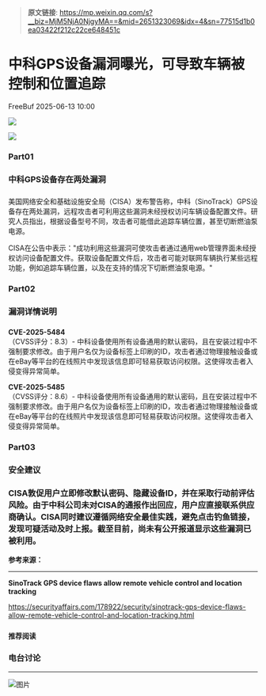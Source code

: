 > **原文链接**: https://mp.weixin.qq.com/s?__biz=MjM5NjA0NjgyMA==&mid=2651323069&idx=4&sn=77515d1b0ea03422f212c22ce648451c

#  中科GPS设备漏洞曝光，可导致车辆被控制和位置追踪  
 FreeBuf   2025-06-13 10:00  
  
![](https://mmbiz.qpic.cn/mmbiz_gif/qq5rfBadR38jUokdlWSNlAjmEsO1rzv3srXShFRuTKBGDwkj4gvYy34iajd6zQiaKl77Wsy9mjC0xBCRg0YgDIWg/640?wx_fmt=gif "")  
  
  
![](https://mmbiz.qpic.cn/mmbiz_jpg/qq5rfBadR38Tl4wYSAtXiaoFKOv5riaQkxbLBsF8eiaHKlkUniaqAuxwk8Y4fqibRSM3JmbZy0PJd2fjLRnbiacJGbGw/640?wx_fmt=jpeg&from=appmsg "")  
  
### Part01  
### 中科GPS设备存在两处漏洞  
###   
  
美国网络安全和基础设施安全局（CISA）发布警告称，中科（SinoTrack）GPS设备存在两处漏洞，远程攻击者可利用这些漏洞未经授权访问车辆设备配置文件。研究人员指出，根据设备型号不同，攻击者可能借此追踪车辆位置，甚至切断燃油泵电源。  
  
  
CISA在公告中表示："成功利用这些漏洞可使攻击者通过通用web管理界面未经授权访问设备配置文件。获取设备配置文件后，攻击者可能对联网车辆执行某些远程功能，例如追踪车辆位置，以及在支持的情况下切断燃油泵电源。"  
  
### Part02  
### 漏洞详情说明  
###   
  
**CVE-2025-5484**  
（CVSS评分：8.3）- 中科设备使用所有设备通用的默认密码，且在安装过程中不强制要求修改。由于用户名仅为设备标签上印刷的ID，攻击者通过物理接触设备或在eBay等平台的在线照片中发现该信息即可轻易获取访问权限。这使得攻击者入侵变得异常简单。  
  
  
**CVE-2025-5485**  
（CVSS评分：8.6）- 中科设备使用所有设备通用的默认密码，且在安装过程中不强制要求修改。由于用户名仅为设备标签上印刷的ID，攻击者通过物理接触设备或在eBay等平台的在线照片中发现该信息即可轻易获取访问权限。这使得攻击者入侵变得异常简单。  
###   
### Part03  
### 安全建议  
###   
### CISA敦促用户立即修改默认密码、隐藏设备ID，并在采取行动前评估风险。由于中科公司未对CISA的通报作出回应，用户应直接联系供应商确认。CISA同时建议遵循网络安全最佳实践，避免点击钓鱼链接，发现可疑活动及时上报。截至目前，尚未有公开报道显示这些漏洞已被利用。  
  
  
**参考来源：**  
  
****  
**SinoTrack GPS device flaws allow remote vehicle control and location tracking**  
  
https://securityaffairs.com/178922/security/sinotrack-gps-device-flaws-allow-remote-vehicle-control-and-location-tracking.html  
  
  
###   
###   
###   
  
**推荐阅读**  
  
[](https://mp.weixin.qq.com/s?__biz=MjM5NjA0NjgyMA==&mid=2651322946&idx=1&sn=c9cbbd848459bfe0a36fa121ff364ad0&scene=21#wechat_redirect)  
  
### 电台讨论  
  
****  
  
  
  
![图片](https://mmbiz.qpic.cn/mmbiz_gif/qq5rfBadR3icF8RMnJbsqatMibR6OicVrUDaz0fyxNtBDpPlLfibJZILzHQcwaKkb4ia57xAShIJfQ54HjOG1oPXBew/640?wx_fmt=gif&wxfrom=5&wx_lazy=1&tp=webp "")  
  
